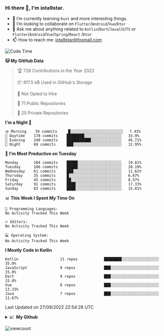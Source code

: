 ### Hi there 👋, I'm iota9star.

- 🌱 I’m currently learning `Rust` and more interesting things.
- 👯 I’m looking to collaborate on `Flutter`/`Android`/`Vue`/`Ktor`
- 💬 Ask me about anything related to `Kotlin`/`Dart`/`Java`/`JS`/`TS` or `Flutter`/`Android`/`Vue`/`Spring`/`React`
  /`Ktor`
- 📫 How to reach me: [iota9star@foxmail.com](iota9star@foxmail.com)



<!--START_SECTION:waka-->
![Code Time](http://img.shields.io/badge/Code%20Time-3%2C090%20hrs%2054%20mins-blue)

**🐱 My GitHub Data** 

> 🏆 726 Contributions in the Year 2022
 > 
> 📦 917.5 kB Used in GitHub's Storage 
 > 
> 🚫 Not Opted to Hire
 > 
> 📜 71 Public Repositories 
 > 
> 🔑 25 Private Repositories  
 > 
**I'm a Night 🦉** 

```text
🌞 Morning    39 commits     █░░░░░░░░░░░░░░░░░░░░░░░░   7.43% 
🌆 Daytime    178 commits    ████████░░░░░░░░░░░░░░░░░   33.9% 
🌃 Evening    240 commits    ███████████░░░░░░░░░░░░░░   45.71% 
🌙 Night      68 commits     ███░░░░░░░░░░░░░░░░░░░░░░   12.95%

```
📅 **I'm Most Productive on Tuesday** 

```text
Monday       104 commits    █████░░░░░░░░░░░░░░░░░░░░   19.81% 
Tuesday      106 commits    █████░░░░░░░░░░░░░░░░░░░░   20.19% 
Wednesday    61 commits     ███░░░░░░░░░░░░░░░░░░░░░░   11.62% 
Thursday     35 commits     █░░░░░░░░░░░░░░░░░░░░░░░░   6.67% 
Friday       45 commits     ██░░░░░░░░░░░░░░░░░░░░░░░   8.57% 
Saturday     91 commits     ████░░░░░░░░░░░░░░░░░░░░░   17.33% 
Sunday       83 commits     ████░░░░░░░░░░░░░░░░░░░░░   15.81%

```


📊 **This Week I Spent My Time On** 

```text
💬 Programming Languages: 
No Activity Tracked This Week

🔥 Editors: 
No Activity Tracked This Week

💻 Operating System: 
No Activity Tracked This Week

```

**I Mostly Code in Kotlin** 

```text
Kotlin                   21 repos            ████████░░░░░░░░░░░░░░░░░   35.0% 
JavaScript               9 repos             ███░░░░░░░░░░░░░░░░░░░░░░   15.0% 
Dart                     9 repos             ███░░░░░░░░░░░░░░░░░░░░░░   15.0% 
Vue                      8 repos             ███░░░░░░░░░░░░░░░░░░░░░░   13.33% 
Java                     7 repos             ███░░░░░░░░░░░░░░░░░░░░░░   11.67%

```



 Last Updated on 27/09/2022 22:54:28 UTC
<!--END_SECTION:waka-->

<details>
  <summary><b>📈&nbsp;&nbsp;My Github</b></summary>
  <br>
  <img src='https://github-profile-trophy.vercel.app/?username=iota9star'>
  <img src='https://bad-apple-github-readme.vercel.app/api?show_bg=1&username=iota9star&hide_title=true'>
  <img src='http://cr-skills-chart-widget.azurewebsites.net/api/api?username=iota9star'>
</details>


![viewcount](https://count.getloli.com/get/@iota9star?theme=rule34)
